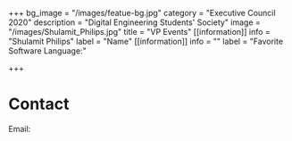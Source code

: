 +++
bg_image = "/images/featue-bg.jpg"
category = "Executive Council 2020"
description = "Digital Engineering Students' Society"
image = "/images/Shulamit_Philips.jpg"
title = "VP Events"
[[information]]
info = "Shulamit Philips"
label = "Name"
[[information]]
info = ""
label = "Favorite Software Language:"

+++
# Contact

Email: